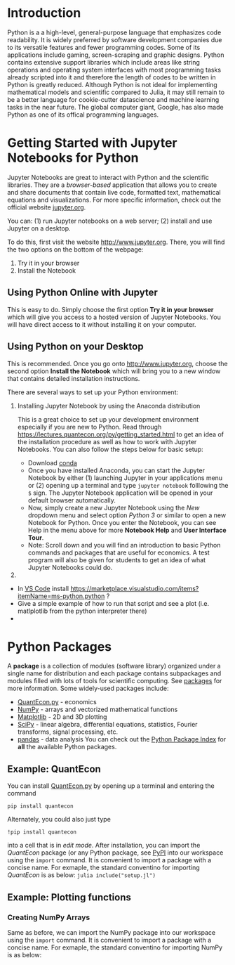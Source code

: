 # Introduction

Python is a a high-level, general-purpose language that emphasizes code readability. It is widely preferred by software development companies due to its versatile features and fewer programming codes. Some of its applications include gaming, screen-scraping and graphic designs. Python contains extensive support libraries which include areas like string operations and operating system interfaces with most programming tasks already scripted into it and therefore the length of codes to be written in Python is greatly reduced. Although Python is not ideal for implementing mathematical models and scientific compared to Julia, it may still remain to be  a better language for cookie-cutter datascience and machine learning tasks in the near future. The global computer giant, Google, has also made Python as one of its offical programming languages. 

# Getting Started with Jupyter Notebooks for Python 

Jupyter Notebooks are great to interact with Python and the scientific libraries. They are a *browser-based* application that allows you to create and share documents that contain live code, formatted text, mathematical equations and visualizations. For more specific information, check out the official website [jupyter.org](http://jupyter.org). 

You can: (1) run Jupyter notebooks on a web server; (2) install and use Jupyter on a desktop. 

To do this, first visit the website http://www.jupyter.org. There, you will find the two options on the bottom of the webpage: 
1. Try it in your browser
2. Install the Notebook

## Using Python Online with Jupyter

This is easy to do. Simply choose the first option **Try it in your browser** which will give you access to a hosted version of Jupyter Notebooks. You will have direct access to it without installing it on your computer. 

## Using Python on your Desktop

This is recommended. Once you go onto http://www.jupyter.org, choose the second option **Install the Notebook** which will bring you to a new window that contains detailed installation instructions.

There are several ways to set up your Python environment: 
1. Installing Jupyter Notebook by using the Anaconda distribution
   
   This is a great choice to set up your development environment especially if you are new to Python. Read through https://lectures.quantecon.org/py/getting_started.html to get an idea of the installation procedure as well as how to work with Jupyter Notebooks. You can also follow the steps below for basic setup:
   - Download [conda](https://www.anaconda.com/download/) 
   - Once you have installed Anaconda, you can start the Jupyter Notebook by either (1) launching Jupyter in your applications menu or (2) opening up a terminal and type `jupyter notebook` folllowing the `$` sign. The Jupyter Notebook application will be opened in your default browser automatically. 
   - Now, simply create a new Jupyter Notebook using the *New* dropdown menu and select option *Python 3* or similar to open a new Notebook for Python. Once you enter the Notebook, you can see Help in the menu above for more **Notebook Help** and **User Interface Tour**.
   - Note: Scroll down and you will find an introduction to basic Python commands and packages that are useful for economics. A test program will also be given for students to get an idea of what Jupyter Notebooks could do. 
   
2. 
   
- In [VS Code](vscode.md) install https://marketplace.visualstudio.com/items?itemName=ms-python.python  ?
- Give a simple example of how to run that script and see a plot (i.e. matlplotlib from the python interpreter there)
- 


# Python Packages 
A **package** is a collection of modules (software library) organized under a single name for distribution and each package contains subpackages and modules filled with lots of tools for scientific computing. See [packages](https://docs.python.org/3/tutorial/modules.html#packages) for more information. Some widely-used packages include: 
* [QuantEcon.py](https://quantecon.org/quantecon-py) - economics 
* [NumPy](http://www.numpy.org) - arrays and vectorized mathematical functions
* [Matplotlib](http://matplotlib.org) - 2D and 3D plotting 
* [SciPy](http://scipy.org) - linear algebra, differential equations, statistics, Fourier transforms, signal processing, etc.
* [pandas](http://pandas.pydata.org) - data analysis
You can check out the [Python Package Index](https://pypi.python.org/pypi) for **all** the available Python packages.

## Example: QuantEcon 
   You can install [QuantEcon.py](https://quantecon.org/quantecon-py) by opening up a terminal and entering the command 
   ```
   pip install quantecon
   ```
   Alternately, you could also just type
   ```
   !pip install quantecon
   ````
   into a cell that is in *edit mode*. After installation, you can import the *QuantEcon* package (or any Python package, see [PyPI](https://pypi.org) into our workspace using the `import` command. It is convenient to import a package with a concise name. For exmaple, the standard conventino for importing *QuantEcon* is as below:
    ```julia
    include("setup.jl")
    ```

## Example: Plotting functions 
### Creating NumPy Arrays 
   Same as before, we can import the NumPy package into our workspace using the `import` command. It is convenient to import a package with a concise name. For exmaple, the standard conventino for importing NumPy is as below: 



